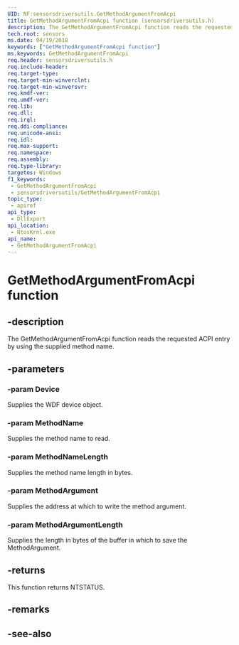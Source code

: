 ```yaml
---
UID: NF:sensorsdriversutils.GetMethodArgumentFromAcpi
title: GetMethodArgumentFromAcpi function (sensorsdriversutils.h)
description: The GetMethodArgumentFromAcpi function reads the requested ACPI entry using the supplied method name.
tech.root: sensors
ms.date: 04/19/2018
keywords: ["GetMethodArgumentFromAcpi function"]
ms.keywords: GetMethodArgumentFromAcpi
req.header: sensorsdriversutils.h
req.include-header: 
req.target-type: 
req.target-min-winverclnt: 
req.target-min-winversvr: 
req.kmdf-ver: 
req.umdf-ver: 
req.lib: 
req.dll: 
req.irql: 
req.ddi-compliance: 
req.unicode-ansi: 
req.idl: 
req.max-support: 
req.namespace: 
req.assembly: 
req.type-library: 
targetos: Windows
f1_keywords:
 - GetMethodArgumentFromAcpi
 - sensorsdriversutils/GetMethodArgumentFromAcpi
topic_type:
 - apiref
api_type:
 - DllExport
api_location:
 - NtosKrnl.exe
api_name:
 - GetMethodArgumentFromAcpi
---
```


# GetMethodArgumentFromAcpi function


## -description

The GetMethodArgumentFromAcpi function reads the requested ACPI entry by using the supplied method name.

## -parameters

### -param Device

Supplies the WDF device object.

### -param MethodName

Supplies the method name to read.

### -param MethodNameLength

Supplies the method name length in bytes.

### -param MethodArgument

Supplies the address at which to write the method argument.

### -param MethodArgumentLength

Supplies the length in bytes of the buffer in which to save the MethodArgument.

## -returns

This function returns NTSTATUS.

## -remarks

## -see-also

